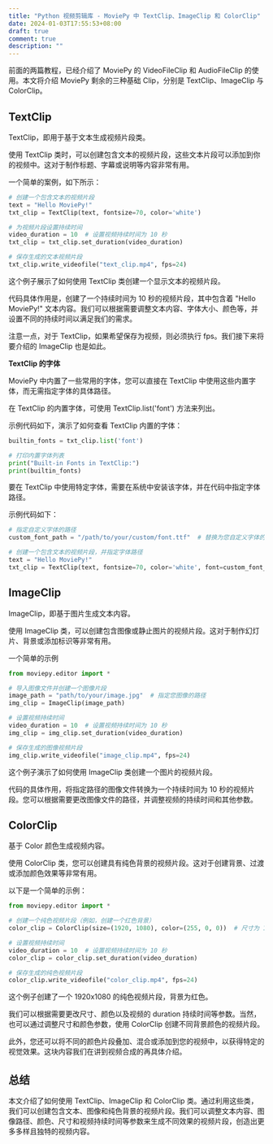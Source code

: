 ```yaml
---
title: "Python 视频剪辑库 - MoviePy 中 TextClip、ImageClip 和 ColorClip"
date: 2024-01-03T17:55:53+08:00
draft: true
comment: true
description: ""
---
```



前面的两篇教程，已经介绍了 MoviePy 的 VideoFileClip 和 AudioFileClip 的使用。本文将介绍 MoviePy 剩余的三种基础 Clip，分别是 TextClip、ImageClip 与 ColorClip。

## TextClip

TextClip，即用于基于文本生成视频片段类。

使用 TextClip 类时，可以创建包含文本的视频片段，这些文本片段可以添加到你的视频中。这对于制作标题、字幕或说明等内容非常有用。

一个简单的案例，如下所示：

```python
# 创建一个包含文本的视频片段
text = "Hello MoviePy!"
txt_clip = TextClip(text, fontsize=70, color='white')

# 为视频片段设置持续时间
video_duration = 10  # 设置视频持续时间为 10 秒
txt_clip = txt_clip.set_duration(video_duration)

# 保存生成的文本视频片段
txt_clip.write_videofile("text_clip.mp4", fps=24)
```

这个例子展示了如何使用 TextClip 类创建一个显示文本的视频片段。

代码具体作用是，创建了一个持续时间为 10 秒的视频片段，其中包含着 "Hello MoviePy!" 文本内容。我们可以根据需要调整文本内容、字体大小、颜色等，并设置不同的持续时间以满足我们的需求。

注意一点，对于 TextClip，如果希望保存为视频，则必须执行 fps。我们接下来将要介绍的 ImageClip 也是如此。


**TextClip 的字体**

MoviePy 中内置了一些常用的字体，您可以直接在 TextClip 中使用这些内置字体，而无需指定字体的具体路径。

在 TextClip 的内置字体，可使用 TextClip.list('font') 方法来列出。

示例代码如下，演示了如何查看 TextClip 内置的字体：

```python
builtin_fonts = txt_clip.list('font')

# 打印内置字体列表
print("Built-in Fonts in TextClip:")
print(builtin_fonts)
```

要在 TextClip 中使用特定字体，需要在系统中安装该字体，并在代码中指定字体路径。

示例代码如下：

```python
# 指定自定义字体的路径
custom_font_path = "/path/to/your/custom/font.ttf"  # 替换为您自定义字体的路径

# 创建一个包含文本的视频片段，并指定字体路径
text = "Hello MoviePy!"
txt_clip = TextClip(text, fontsize=70, color='white', font=custom_font_path)
```

## ImageClip

ImageClip，即基于图片生成文本内容。

使用 ImageClip 类，可以创建包含图像或静止图片的视频片段。这对于制作幻灯片、背景或添加标识等非常有用。

一个简单的示例

```python
from moviepy.editor import *

# 导入图像文件并创建一个图像片段
image_path = "path/to/your/image.jpg"  # 指定您图像的路径
img_clip = ImageClip(image_path)

# 设置视频持续时间
video_duration = 10  # 设置视频持续时间为 10 秒
img_clip = img_clip.set_duration(video_duration)

# 保存生成的图像视频片段
img_clip.write_videofile("image_clip.mp4", fps=24)
```

这个例子演示了如何使用 ImageClip 类创建一个图片的视频片段。

代码的具体作用，将指定路径的图像文件转换为一个持续时间为 10 秒的视频片段。您可以根据需要更改图像文件的路径，并调整视频的持续时间和其他参数。


## ColorClip

基于 Color 颜色生成视频内容。

使用 ColorClip 类，您可以创建具有纯色背景的视频片段。这对于创建背景、过渡或添加颜色效果等非常有用。

以下是一个简单的示例：

```python
from moviepy.editor import *

# 创建一个纯色视频片段（例如，创建一个红色背景）
color_clip = ColorClip(size=(1920, 1080), color=(255, 0, 0))  # 尺寸为 1920x1080，颜色为红色

# 设置视频持续时间
video_duration = 10  # 设置视频持续时间为 10 秒
color_clip = color_clip.set_duration(video_duration)

# 保存生成的纯色视频片段
color_clip.write_videofile("color_clip.mp4", fps=24)
```

这个例子创建了一个 1920x1080 的纯色视频片段，背景为红色。

我们可以根据需要更改尺寸、颜色以及视频的 duration 持续时间等参数。当然，也可以通过调整尺寸和颜色参数，使用 ColorClip 创建不同背景颜色的视频片段。

此外，您还可以将不同的颜色片段叠加、混合或添加到您的视频中，以获得特定的视觉效果。这块内容我们在讲到视频合成的再具体介绍。

## 总结

本文介绍了如何使用 TextClip、ImageClip 和 ColorClip 类。通过利用这些类，我们可以创建包含文本、图像和纯色背景的视频片段。我们可以调整文本内容、图像路径、颜色、尺寸和视频持续时间等参数来生成不同效果的视频片段，创造出更多多样且独特的视频内容。

